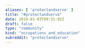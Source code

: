 ```yaml
---
aliases: [ 'protectandserve' ]
title: "#protectandserve"
date: 2019-01-03T09:51:02Z
draft: false
type: "community"
kind: "occupations_and_education"
subreddit: "protectandserve"
---
```

